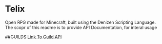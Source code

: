# Telix
Open RPG made for Minecraft, built using the Denizen Scripting Language.
The scopr of this readme is to provide API Documentation, for interal usage

##GUILDS
[Link To Guild API](repo/readme/guilds.md)